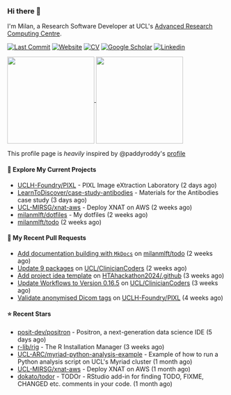 ### Hi there 👋

I'm Milan, a Research Software Developer at UCL's [Advanced Research Computing
Centre](https://www.ucl.ac.uk/advanced-research-computing/advanced-research-computing-centre).

[![Last Commit](https://img.shields.io/github/last-commit/milanmlft/milanmlft?label=updated)](https://github.com/milanmlft)
[![Website](https://img.shields.io/badge/GitHub%20Pages-222?logo=githubpages&logoColor=fff&style=for-the-badge&style=flat)](https://milanmlft.dev)
[![CV](https://img.shields.io/badge/CV-PDF-pink.svg)](https://milanmlft.netlify.app/uploads/resume.pdf)
[![Google Scholar](https://img.shields.io/badge/Google%20Scholar-4285F4?logo=googlescholar&logoColor=fff&style=for-the-badge&style=flat)](https://scholar.google.com/citations?user=LwW40HQAAAAJ&hl=en)
[![Linkedin](https://img.shields.io/badge/LinkedIn-0A66C2?logo=linkedin&logoColor=fff&style=for-the-badge&style=flat)](http://www.linkedin.com/in/milan-malfait)


<a href="https://github.com/milanmlft/milanmlft#gh-dark-mode-only">
  <img height=200 align="center" src="https://github-readme-stats-paddyroddy.vercel.app/api?username=milanmlft&disable_animations=true&hide_border=true&hide_title=true&include_all_commits=true&rank_icon=github&show=prs_merged,reviews&show_icons=true&theme=tokyonight" />
</a>


<a href="https://github.com/milanmlft/milanmlft#gh-light-mode-only">
  <img height=200 align="center" src="https://github-readme-stats-paddyroddy.vercel.app/api?username=milanmlft&disable_animations=true&hide_border=true&hide_title=true&include_all_commits=true&rank_icon=github&show=prs_merged,reviews&show_icons=true&theme=default" />
</a>

This profile page is _heavily_ inspired by @paddyroddy's [profile](https://github.com/paddyroddy/paddyroddy)

#### 👷 Explore My Current Projects

- [UCLH-Foundry/PIXL](https://github.com/UCLH-Foundry/PIXL) - PIXL Image eXtraction Laboratory
  (2 days ago)
- [LearnToDiscover/case-study-antibodies](https://github.com/LearnToDiscover/case-study-antibodies) - Materials for the Antibodies case study
  (3 days ago)
- [UCL-MIRSG/xnat-aws](https://github.com/UCL-MIRSG/xnat-aws) - Deploy XNAT on AWS
  (2 weeks ago)
- [milanmlft/dotfiles](https://github.com/milanmlft/dotfiles) - My dotfiles
  (2 weeks ago)
- [milanmlft/todo](https://github.com/milanmlft/todo)
  (2 weeks ago)

#### 🔨 My Recent Pull Requests

- [Add documentation building with `MkDocs`](https://github.com/milanmlft/todo/pull/1) on [milanmlft/todo](https://github.com/milanmlft/todo)
  (2 weeks ago)
- [Update 9 packages](https://github.com/UCL/ClinicianCoders/pull/43) on [UCL/ClinicianCoders](https://github.com/UCL/ClinicianCoders)
  (2 weeks ago)
- [Add project idea template](https://github.com/HTAhackathon2024/.github/pull/5) on [HTAhackathon2024/.github](https://github.com/HTAhackathon2024/.github)
  (3 weeks ago)
- [Update Workflows to Version 0.16.5](https://github.com/UCL/ClinicianCoders/pull/42) on [UCL/ClinicianCoders](https://github.com/UCL/ClinicianCoders)
  (3 weeks ago)
- [Validate anonymised Dicom tags](https://github.com/UCLH-Foundry/PIXL/pull/414) on [UCLH-Foundry/PIXL](https://github.com/UCLH-Foundry/PIXL)
  (4 weeks ago)

#### ⭐ Recent Stars

- [posit-dev/positron](https://github.com/posit-dev/positron) - Positron, a next-generation data science IDE
  (5 days ago)
- [r-lib/rig](https://github.com/r-lib/rig) - The R Installation Manager
  (3 weeks ago)
- [UCL-ARC/myriad-python-analysis-example](https://github.com/UCL-ARC/myriad-python-analysis-example) - Example of how to run a Python analysis script on UCL&#39;s Myriad cluster
  (1 month ago)
- [UCL-MIRSG/xnat-aws](https://github.com/UCL-MIRSG/xnat-aws) - Deploy XNAT on AWS
  (1 month ago)
- [dokato/todor](https://github.com/dokato/todor) - TODOr - RStudio add-in for finding TODO, FIXME, CHANGED etc. comments in your code.
  (1 month ago)
